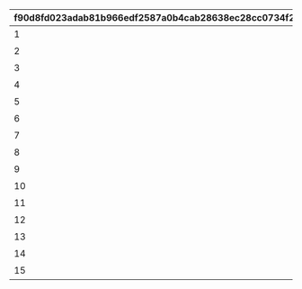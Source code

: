 |f90d8fd023adab81b966edf2587a0b4cab28638ec28cc0734f2f697cd2639fbc|c362861d007acf189289e6bda757bf6b69efcf2185968bd56c4c7f359711f2a3|57824b71581d6203b1ac0eec1c7f1248dc17f7a9520070aeb0fe3a0eb5b96aab|959ef9e37d2ac00f32f6692a55014bfc9c9e0f42ac69f95974bbdc9ee26e6f26|5d2d51d035d0c23de754103269b4c45a3ba6bd50c8575013ba28fd057d9ff780|56e900e93b66751d9b66eacf24114bde564493bc68831bc52e7617f955c40250|3b3659d6ea26e8ea64253b6fe562fec2cdd8921af0ab64553e2e2b490fa4a3f4|3a7cb59eaef12ed3aef19e1d659d98f06b64c87d0ef381c773443d523b91f0e7|d10c5c7d078c399e46ff4ec727392e80f0697a0979c1c864479a3ad45f793aca|dc567bb8fa9d4c1d02472d18298fab94cd8b78faaaa45fa0d98b61cebca70302|65a0c0a380c29fe45763491834d7822a104dc8b90a99309e62c3177856898c35|e400475f9179a7670ae03132fcbe40165c18725815d9327867182dd4722da604|aafdb13dc0e0f805b3a0ba5ce711c45f76a96cc0d1ade5f03edccb67bc4089c8|8ffc2d2f6016351cbb33b32e282ccdd0eb92a4a4ba0c23a6e4c4162f9cf23521|12491355336a49ca59b8e0d46e3047575e80965b1112a965bb8ce6aa0425f248|b7a85785442bbbb9df14ed82be11b310111dab28df8a91db8d57ff5781d77e44|b01223a504e69be8cc0f07a99c7955782ec7fdc2bf3d7b769dd8d788dfdc5ede|1a6e831d6e4b6b8b34d2dc8d5e9e050699be3c4bdbe098343d025db758eaa2d3|309e507c5f82edb6d8cbea83b33a1fdb57733fdf4e35c781d0c84f9fd4427f44|
| --- | --- | --- | --- | --- | --- | --- | --- | --- | --- | --- | --- | --- | --- | --- | --- | --- | --- | --- |
|1|2|10000|帮助静流，获得10000pt|12|94002|5000|0|0|0|0|0|0|0|0|0|0|0|0|
|2|2|20000|帮助静流，获得20000pt|12|94002|10000|0|0|0|0|0|0|0|0|0|0|0|0|
|3|2|30000|帮助静流，获得30000pt|8|91002|50|2|23001|5|0|0|0|0|0|0|0|0|0|
|4|1|10000|帮助惠理子，获得10000pt|12|94002|5000|0|0|0|0|0|0|0|0|0|0|0|0|
|5|1|20000|帮助惠理子，获得20000pt|12|94002|10000|0|0|0|0|0|0|0|0|0|0|0|0|
|6|1|30000|帮助惠理子，获得30000pt|8|91002|50|2|23001|5|0|0|0|0|0|0|0|0|0|
|7|0|70000|帮助二人共计获得70000pt|12|94002|15000|0|0|0|0|0|0|0|0|0|0|0|0|
|8|0|80000|帮助二人共计获得80000pt|12|94002|20000|0|0|0|0|0|0|0|0|0|0|0|0|
|9|0|90000|帮助二人共计获得90000pt|12|94002|25000|0|0|0|0|0|0|0|0|0|0|0|0|
|10|0|100000|帮助二人共计获得100000pt|12|94002|30000|0|0|0|0|0|0|0|0|0|0|0|0|
|11|0|110000|帮助二人共计获得110000pt|12|94002|35000|0|0|0|0|0|0|0|0|0|0|0|0|
|12|0|120000|帮助二人共计获得120000pt|12|94002|40000|0|0|0|0|0|0|0|0|0|0|0|0|
|13|0|130000|帮助二人共计获得130000pt|12|94002|45000|0|0|0|0|0|0|0|0|0|0|0|0|
|14|0|150000|帮助二人共计获得150000pt|12|94002|50000|0|0|0|0|0|0|0|0|0|0|0|0|
|15|0|200000|帮助二人共计获得200000pt|7|1113|1|8|91002|150|2|23001|10|0|0|0|0|0|0|